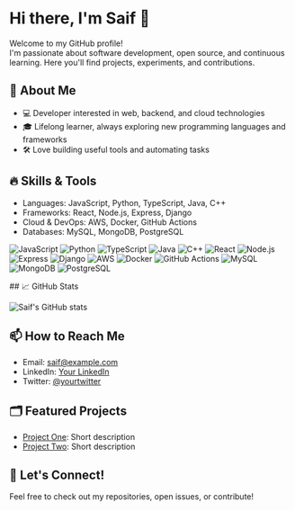 # Hi there, I'm Saif 👋

Welcome to my GitHub profile!  
I'm passionate about software development, open source, and continuous learning. Here you'll find projects, experiments, and contributions.

## 🌱 About Me

- 💻 Developer interested in web, backend, and cloud technologies
- 🎓 Lifelong learner, always exploring new programming languages and frameworks
- 🛠️ Love building useful tools and automating tasks

## 🔥 Skills & Tools

- Languages: JavaScript, Python, TypeScript, Java, C++
- Frameworks: React, Node.js, Express, Django
- Cloud & DevOps: AWS, Docker, GitHub Actions
- Databases: MySQL, MongoDB, PostgreSQL
<p>
  <img src="https://img.shields.io/badge/JavaScript-F7DF1E?logo=javascript&logoColor=black&style=for-the-badge" alt="JavaScript" />
  <img src="https://img.shields.io/badge/Python-3776AB?logo=python&logoColor=white&style=for-the-badge" alt="Python" />
  <img src="https://img.shields.io/badge/TypeScript-3178C6?logo=typescript&logoColor=white&style=for-the-badge" alt="TypeScript" />
  <img src="https://img.shields.io/badge/Java-007396?logo=java&logoColor=white&style=for-the-badge" alt="Java" />
  <img src="https://img.shields.io/badge/C++-00599C?logo=c%2B%2B&logoColor=white&style=for-the-badge" alt="C++" />
  <img src="https://img.shields.io/badge/React-20232A?logo=react&logoColor=61DAFB&style=for-the-badge" alt="React" />
  <img src="https://img.shields.io/badge/Node.js-339933?logo=node.js&logoColor=white&style=for-the-badge" alt="Node.js" />
  <img src="https://img.shields.io/badge/Express-000000?logo=express&logoColor=white&style=for-the-badge" alt="Express" />
  <img src="https://img.shields.io/badge/Django-092E20?logo=django&logoColor=white&style=for-the-badge" alt="Django" />
  <img src="https://img.shields.io/badge/AWS-232F3E?logo=amazon-aws&logoColor=white&style=for-the-badge" alt="AWS" />
  <img src="https://img.shields.io/badge/Docker-2496ED?logo=docker&logoColor=white&style=for-the-badge" alt="Docker" />
  <img src="https://img.shields.io/badge/GitHub%20Actions-2088FF?logo=github-actions&logoColor=white&style=for-the-badge" alt="GitHub Actions" />
  <img src="https://img.shields.io/badge/MySQL-4479A1?logo=mysql&logoColor=white&style=for-the-badge" alt="MySQL" />
  <img src="https://img.shields.io/badge/MongoDB-47A248?logo=mongodb&logoColor=white&style=for-the-badge" alt="MongoDB" />
  <img src="https://img.shields.io/badge/PostgreSQL-4169E1?logo=postgresql&logoColor=white&style=for-the-badge" alt="PostgreSQL" />
</p>
## 📈 GitHub Stats

![Saif's GitHub stats](https://github-readme-stats.vercel.app/api?username=Saif1107&show_icons=true&theme=radical)

## 📫 How to Reach Me

- Email: saif@example.com
- LinkedIn: [Your LinkedIn](https://www.linkedin.com/in/yourusername/)
- Twitter: [@yourtwitter](https://twitter.com/yourtwitter)

## 🗂️ Featured Projects

- [Project One](https://github.com/Saif1107/project-one): Short description
- [Project Two](https://github.com/Saif1107/project-two): Short description

## 🤝 Let's Connect!

Feel free to check out my repositories, open issues, or contribute!
